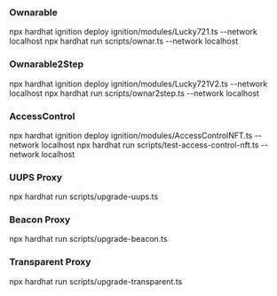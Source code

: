 
### Ownarable
npx hardhat ignition deploy ignition/modules/Lucky721.ts --network localhost
npx hardhat run scripts/ownar.ts --network localhost

### Ownarable2Step
npx hardhat ignition deploy ignition/modules/Lucky721V2.ts --network localhost
npx hardhat run scripts/ownar2step.ts --network localhost

### AccessControl
npx hardhat ignition deploy ignition/modules/AccessControlNFT.ts --network localhost
npx hardhat run scripts/test-access-control-nft.ts --network localhost

### UUPS Proxy
npx hardhat run scripts/upgrade-uups.ts

### Beacon Proxy
npx hardhat run scripts/upgrade-beacon.ts

### Transparent Proxy
npx hardhat run scripts/upgrade-transparent.ts
